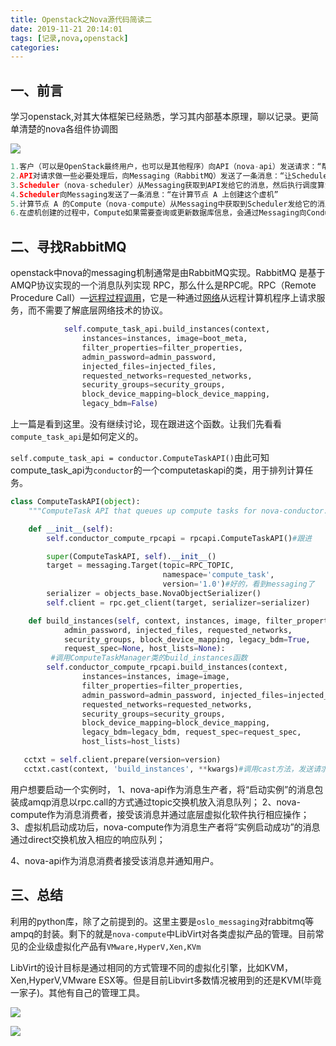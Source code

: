 ```yaml
---
title: Openstack之Nova源代码简读二
date: 2019-11-21 20:14:01
tags: [记录,nova,openstack]
categories:
---
```




## 一、前言

学习openstack,对其大体框架已经熟悉，学习其内部基本原理，聊以记录。更简单清楚的nova各组件协调图

![](https://myndtt.github.io/images/69.jpg)

```c
1.客户（可以是OpenStack最终用户，也可以是其他程序）向API（nova-api）发送请求：“帮我创建一个虚机”；
2.API对请求做一些必要处理后，向Messaging（RabbitMQ）发送了一条消息：“让Scheduler创建一个虚机”；
3.Scheduler（nova-scheduler）从Messaging获取到API发给它的消息，然后执行调度算法，从若干计算节点中选出节点 A ；
4.Scheduler向Messaging发送了一条消息：“在计算节点 A 上创建这个虚机”
5.计算节点 A 的Compute（nova-compute）从Messaging中获取到Scheduler发给它的消息，然后在本节点的Hypervisor上启动虚机；
6.在虚机创建的过程中，Compute如果需要查询或更新数据库信息，会通过Messaging向Conductor（nova-conductor）发送消息，Conductor负责数据库访问。
```

<!-- more -->

## 二、寻找RabbitMQ 

openstack中nova的messaging机制通常是由RabbitMQ实现。RabbitMQ 是基于 AMQP协议实现的一个消息队列实现 RPC，那么什么是RPC呢。RPC（Remote Procedure Call）—[远程过程调用](https://baike.baidu.com/item/%E8%BF%9C%E7%A8%8B%E8%BF%87%E7%A8%8B%E8%B0%83%E7%94%A8/7854346)，它是一种通过[网络](https://baike.baidu.com/item/%E7%BD%91%E7%BB%9C/143243)从远程计算机程序上请求服务，而不需要了解底层网络技术的协议。

```python
            self.compute_task_api.build_instances(context,
                instances=instances, image=boot_meta,
                filter_properties=filter_properties,
                admin_password=admin_password,
                injected_files=injected_files,
                requested_networks=requested_networks,
                security_groups=security_groups,
                block_device_mapping=block_device_mapping,
                legacy_bdm=False)
```

上一篇是看到这里。没有继续讨论，现在跟进这个函数。让我们先看看`compute_task_api`是如何定义的。

`self.compute_task_api = conductor.ComputeTaskAPI()`由此可知compute_task_api为`conductor`的一个computetaskapi的类，用于排列计算任务。

```PYTHON
class ComputeTaskAPI(object):
    """ComputeTask API that queues up compute tasks for nova-conductor."""

    def __init__(self):
        self.conductor_compute_rpcapi = rpcapi.ComputeTaskAPI()#跟进
```

```PYTHON
        super(ComputeTaskAPI, self).__init__()
        target = messaging.Target(topic=RPC_TOPIC,
                                  namespace='compute_task',
                                  version='1.0')#好的，看到messaging了 
        serializer = objects_base.NovaObjectSerializer()
        self.client = rpc.get_client(target, serializer=serializer)
```

```python
    def build_instances(self, context, instances, image, filter_properties,
            admin_password, injected_files, requested_networks,
            security_groups, block_device_mapping, legacy_bdm=True,
            request_spec=None, host_lists=None):
         #调用ComputeTaskManager类的build_instances函数
        self.conductor_compute_rpcapi.build_instances(context,
                instances=instances, image=image,
                filter_properties=filter_properties,
                admin_password=admin_password, injected_files=injected_files,
                requested_networks=requested_networks,
                security_groups=security_groups,
                block_device_mapping=block_device_mapping,
                legacy_bdm=legacy_bdm, request_spec=request_spec,
                host_lists=host_lists)
```

```python
   cctxt = self.client.prepare(version=version)
   cctxt.cast(context, 'build_instances', **kwargs)#调用cast方法，发送请求不用等待响应
```

用户想要启动一个实例时， 
1、nova-api作为消息生产者，将“启动实例”的消息包装成amqp消息以rpc.call的方式通过topic交换机放入消息队列； 
2、nova-compute作为消息消费者，接受该消息并通过底层虚拟化软件执行相应操作； 
3、虚拟机启动成功后，nova-compute作为消息生产者将“实例启动成功”的消息通过direct交换机放入相应的响应队列； 

4、nova-api作为消息消费者接受该消息并通知用户。

## 三、总结

利用的python库，除了之前提到的。这里主要是`oslo_messaging`对rabbitmq等ampq的封装。剩下的就是`nova-compute`中LibVirt对各类虚拟产品的管理。目前常见的企业级虚拟化产品有`VMware,HyperV,Xen,KVm`

LibVirt的设计目标是通过相同的方式管理不同的虚拟化引擎，比如KVM，Xen,HyperV,VMware ESX等。但是目前Libvirt多数情况被用到的还是KVM(毕竟一家子)。其他有自己的管理工具。

![](https://myndtt.github.io/images/70.jpg)

![](https://myndtt.github.io/images/71.png)









